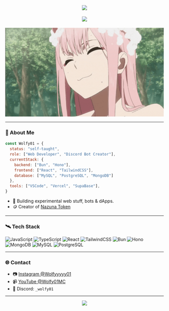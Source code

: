 <div align="center">
  <img src="https://readme-typing-svg.demolab.com?font=Fira+Code&weight=600&size=38&pause=1000&color=0FFFCF&center=true&vCenter=true&multiline=true&repeat=false&random=false&width=1200&height=100&lines=Hey,+I'm+Wolfy01.;Web+%7C+Bot+Developer" />
</div>

<br/>

<div align="center">
  <img src="https://raw.githubusercontent.com/innng/innng/master/assets/kyubey.gif" height="35" />
</div>

<br/>

<img src="https://raw.githubusercontent.com/Wolfyyy01/Wolfyyy01/main/assets/zero_two.gif" />

---

### 🧠 About Me

```js
const Wolfy01 = {
  status: "self-taught",
  role: ["Web Developer", "Discord Bot Creator"],
  currentStack: {
    backend: ["Bun", "Hono"],
    frontend: ["React", "TailwindCSS"],
    database: ["MySQL", "PostgreSQL", "MongoDB"]
  },
  tools: ["VSCode", "Vercel", "SupaBase"],
}
````

* 🧪 Building experimental web stuff, bots & dApps.
* 🪙 Creator of [Nazuna Token](https://nazunatoken.wolfy01.me/)

---

### 🛰️ Tech Stack

![JavaScript](https://img.shields.io/badge/-JavaScript-000?style=for-the-badge\&logo=javascript)
![TypeScript](https://img.shields.io/badge/-TypeScript-3178c6?style=for-the-badge\&logo=typescript\&logoColor=white)
![React](https://img.shields.io/badge/-React-000?style=for-the-badge\&logo=react)
![TailwindCSS](https://img.shields.io/badge/-Tailwind-000?style=for-the-badge\&logo=tailwind-css)
![Bun](https://img.shields.io/badge/-Bun-black?style=for-the-badge\&logo=bun)
![Hono](https://img.shields.io/badge/-Hono-ef4f4f?style=for-the-badge\&logo=cloudflare\&logoColor=white)
![MongoDB](https://img.shields.io/badge/-MongoDB-000?style=for-the-badge\&logo=mongodb)
![MySQL](https://img.shields.io/badge/-MySQL-000?style=for-the-badge\&logo=mysql)
![PostgreSQL](https://img.shields.io/badge/-PostgreSQL-000?style=for-the-badge\&logo=postgresql)

---

### 🌐 Contact

* 📷 [Instagram @Wolfyyyyy01](https://instagram.com/Wolfyyyyy01)
* 📹 [YouTube @Wolfy01MC](https://youtube.com/@Wolfy01MC)
* 💬 Discord: `_wolfy01`

---

<div align="center">
  <img src="https://img.shields.io/badge/Nazuna%20Token-Memecoin%20Project-ff69b4?style=for-the-badge&logo=polygon&logoColor=white" />
</div>
